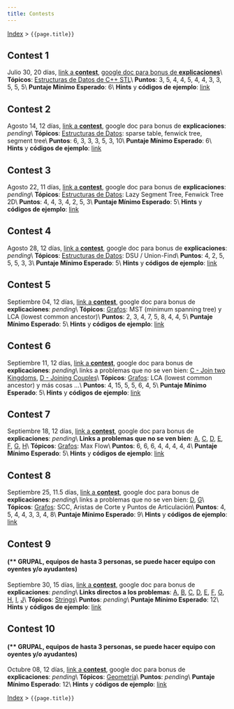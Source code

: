 ```yaml
---
title: Contests
---
```


[Index](index) > ```{{page.title}}```

## Contest 1
Julio 30, 20 días, [link a **contest**](https://vjudge.net/contest/315726), [google doc para bonus de **explicaciones**](https://docs.google.com/document/d/1sXtMsipJnSjBsvmrPrH4DSrVENmn4TAsgdKcJlVp6U8)\\
**Tópicos**: [Estructuras de Datos de C++ STL](resources/data_structures)\\
**Puntos**: 3, 5, 4, 4, 5, 4, 4, 3, 3, 5, 5, 5\\
**Puntaje Mínimo Esperado**: 6\\
**Hints** y **códigos de ejemplo**: [link](hints/contest1)

## Contest 2
Agosto 14, 12 días, [link a **contest**](https://vjudge.net/contest/319831), google doc para bonus de **explicaciones**: _pending_\\
**Tópicos**: [Estructuras de Datos](resources/data_structures): sparse table, fenwick tree, segment tree\\
**Puntos**: 6, 3, 3, 3, 5, 3, 10\\
**Puntaje Mínimo Esperado**: 6\\
**Hints** y **códigos de ejemplo**: [link](hints/contest2)

## Contest 3
Agosto 22, 11 días, [link a **contest**](https://vjudge.net/contest/321522), google doc para bonus de **explicaciones**: _pending_\\
**Tópicos**: [Estructuras de Datos](resources/data_structures): Lazy Segment Tree, Fenwick Tree 2D\\
**Puntos**: 4, 4, 3, 4, 2, 5, 3\\
**Puntaje Mínimo Esperado**: 5\\
**Hints** y **códigos de ejemplo**: [link](hints/contest3)

## Contest 4
Agosto 28, 12 días, [link a **contest**](https://vjudge.net/contest/322871), google doc para bonus de **explicaciones**: _pending_\\
**Tópicos**: [Estructuras de Datos](resources/data_structures): DSU / Union-Find\\
**Puntos**: 4, 2, 5, 5, 5, 3, 3\\
**Puntaje Mínimo Esperado**: 5\\
**Hints** y **códigos de ejemplo**: [link](hints/contest4)

## Contest 5
Septiembre 04, 12 días, [link a **contest**](https://vjudge.net/contest/324233), google doc para bonus de **explicaciones**: _pending_\\
**Tópicos**: [Grafos](resources/graphs): MST (minimum spanning tree) y LCA (lowest common ancestor)\\
**Puntos**: 2, 3, 4, 7, 5, 8, 4, 4, 5\\
**Puntaje Mínimo Esperado**: 5\\
**Hints** y **códigos de ejemplo**: [link](hints/contest5)

## Contest 6
Septiembre 11, 12 días, [link a **contest**](https://vjudge.net/contest/325517), google doc para bonus de **explicaciones**: _pending_\\
links a problemas que no se ven bien: [C - Join two Kingdoms](https://icpcarchive.ecs.baylor.edu/index.php?option=com_onlinejudge&Itemid=8&page=show_problem&problem=4545), [D - Joining Couples](https://icpcarchive.ecs.baylor.edu/index.php?option=com_onlinejudge&Itemid=8&page=show_problem&problem=4151)\\
**Tópicos**: [Grafos](resources/graphs): LCA (lowest common ancestor) y más cosas ...\\
**Puntos**: 4, 15, 5, 5, 6, 4, 5\\
**Puntaje Mínimo Esperado**: 5\\
**Hints** y **códigos de ejemplo**: [link](hints/contest6)

## Contest 7
Septiembre 18, 12 días, [link a **contest**](https://vjudge.net/contest/326948), google doc para bonus de **explicaciones**: _pending_\\
**Links a problemas que no se ven bien**: [A](https://open.kattis.com/problems/congest), [C](https://open.kattis.com/problems/incaseofinvasion), [D](https://icpcarchive.ecs.baylor.edu/index.php?option=com_onlinejudge&Itemid=8&category=788&page=show_problem&problem=6220), [E](https://icpcarchive.ecs.baylor.edu/index.php?option=com_onlinejudge&Itemid=8&page=show_problem&problem=2012), [F](https://icpcarchive.ecs.baylor.edu/index.php?option=com_onlinejudge&Itemid=8&page=show_problem&problem=5918), [G](https://icpcarchive.ecs.baylor.edu/index.php?option=com_onlinejudge&Itemid=8&page=show_problem&problem=2480), [H](https://icpcarchive.ecs.baylor.edu/index.php?option=com_onlinejudge&Itemid=8&page=show_problem&problem=4536)\\
**Tópicos**: [Grafos](resources/graphs): Max Flow\\
**Puntos**: 6, 6, 6, 4, 4, 4, 4, 4\\
**Puntaje Mínimo Esperado**: 5\\
**Hints** y **códigos de ejemplo**: [link](hints/contest7)

## Contest 8
Septiembre 25, 11.5 días, [link a **contest**](https://vjudge.net/contest/329285), google doc para bonus de **explicaciones**: _pending_\\
links a problemas que no se ven bien: [D](https://icpcarchive.ecs.baylor.edu/index.php?option=onlinejudge&page=show_problem&problem=3807), [G](https://icpcarchive.ecs.baylor.edu/index.php?option=onlinejudge&page=show_problem&problem=2272)\\
**Tópicos**: [Grafos](resources/graphs): SCC, Aristas de Corte y Puntos de Articulación\\
**Puntos**: 4, 5, 4, 4, 3, 3, 4, 8\\
**Puntaje Mínimo Esperado**: 9\\
**Hints** y **códigos de ejemplo**: [link](hints/contest8)

## Contest 9
#### (\*\* GRUPAL, equipos de hasta 3 personas, se puede hacer equipo con oyentes y/o ayudantes)
Septiembre 30, 15 días, [link a **contest**](https://vjudge.net/contest/330757), google doc para bonus de **explicaciones**: _pending_\\
**Links directos a los problemas**: [A](https://open.kattis.com/problems/isomorphicinversion), [B](https://codeforces.com/problemset/problem/958/A2), [C](https://www.hackerrank.com/challenges/string-similarity/problem), [D](https://icpcarchive.ecs.baylor.edu/index.php?option=com_onlinejudge&Itemid=8&page=show_problem&problem=5914), [E](https://codeforces.com/problemset/problem/346/B), [F](https://icpcarchive.ecs.baylor.edu/index.php?option=com_onlinejudge&Itemid=8&category=531&page=show_problem&problem=3803), [G](https://icpcarchive.ecs.baylor.edu/index.php?option=com_onlinejudge&Itemid=8&page=show_problem&problem=4144), [H](https://icpcarchive.ecs.baylor.edu/index.php?option=com_onlinejudge&Itemid=8&page=show_problem&problem=6222), [I](https://icpcarchive.ecs.baylor.edu/index.php?option=onlinejudge&page=show_problem&problem=756), [J](https://icpcarchive.ecs.baylor.edu/index.php?option=com_onlinejudge&Itemid=8&category=365&page=show_problem&problem=2478)\\
**Tópicos**: [Strings](resources/strings)\\
**Puntos**: _pending_\\
**Puntaje Mínimo Esperado**: 12\\
**Hints** y **códigos de ejemplo**: [link](hints/contest9)


## Contest 10
#### (\*\* GRUPAL, equipos de hasta 3 personas, se puede hacer equipo con oyentes y/o ayudantes)
Octubre 08, 12 días, [link a **contest**](https://vjudge.net/contest/333057), google doc para bonus de **explicaciones**: _pending_\\
**Tópicos**: [Geometría](resources/geometry)\\
**Puntos**: _pending_\\
**Puntaje Mínimo Esperado**: 12\\
**Hints** y **códigos de ejemplo**: [link](hints/contest10)

[Index](index) > ```{{page.title}}```
